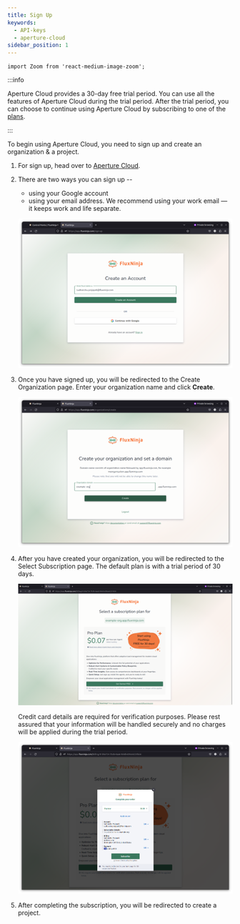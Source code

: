 ```yaml
---
title: Sign Up
keywords:
  - API-keys
  - aperture-cloud
sidebar_position: 1
---
```


```mdx-code-block
import Zoom from 'react-medium-image-zoom';
```

:::info

Aperture Cloud provides a 30-day free trial period. You can use all the features
of Aperture Cloud during the trial period. After the trial period, you can
choose to continue using Aperture Cloud by subscribing to one of the [plans][].

:::

To begin using Aperture Cloud, you need to sign up and create an organization &
a project.

1. For sign up, head over to
   [Aperture Cloud](https://app.fluxninja.com/sign-up).
2. There are two ways you can sign up --

   - using your Google account
   - using your email address. We recommend using your work email — it keeps
     work and life separate.

   ![Sign up](./assets/sign-up.png)

3. Once you have signed up, you will be redirected to the Create Organization
   page. Enter your organization name and click **Create**.

   ![Create Organization](./assets/create-organization.png)

4. After you have created your organization, you will be redirected to the
   Select Subscription page. The default plan is with a trial period of 30 days.

   ![Select Plan](./assets/select-subscription.png)

   Credit card details are required for verification purposes. Please rest
   assured that your information will be handled securely and no charges will be
   applied during the trial period.

   ![Subscription Details](./assets/subscription-plan.png)

5. After completing the subscription, you will be redirected to create a
   project.

[plans]: https://www.fluxninja.com/pricing
